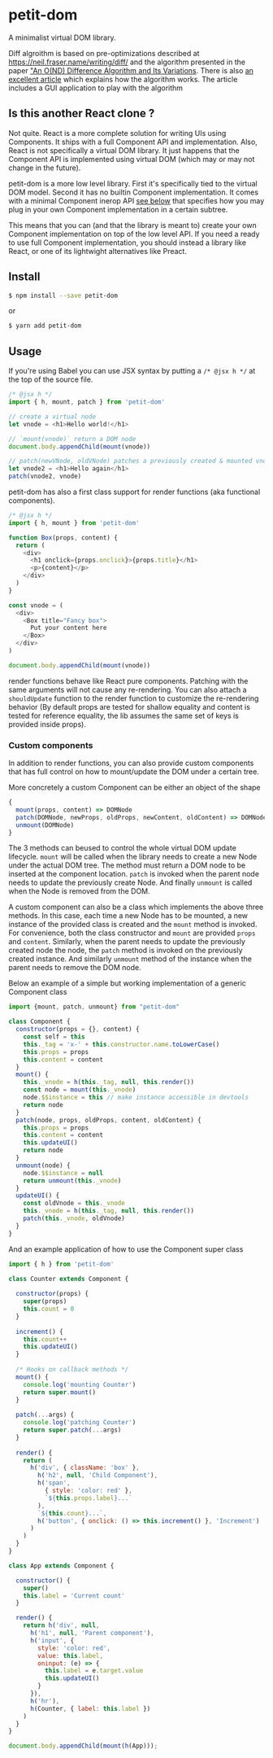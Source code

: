 # petit-dom

A minimalist virtual DOM library. 

Diff algroithm is based on pre-optimizations described at
https://neil.fraser.name/writing/diff/ and the algorithm presented
in the paper ["An O(ND) Difference Algorithm and Its Variations](http://citeseerx.ist.psu.edu/viewdoc/download?doi=10.1.1.4.6927&rep=rep1&type=pdf). There is also [an excellent article](https://www.codeproject.com/Articles/42279/Investigating-Myers-diff-algorithm-Part-of) which explains how the algorithm works. The article includes a GUI application to play
with the algorithm

## Is this another React clone ?

Not quite. React is a more complete solution for writing UIs using Components. It ships with a full 
Component API and implementation. Also, React is not specifically a virtual DOM library. It just happens that the Component
API is implemented using virtual DOM (which may or may not change in the future).

petit-dom is a more low level library. First it's specifically tied to the virtual DOM model. Second it has no builtin 
Component implementation. It comes with a minimal Component inerop API [see below](#custom-components) that specifies how
you may plug in your own Component implementation in a certain subtree.

This means that you can (and that the library is meant to) create your own Component implementation on top of the low level API.
If you need a ready to use full Component implementation, you should instead a library like React, or one of its 
lightwight alternatives like Preact.

## Install

```sh
$ npm install --save petit-dom
```

or

```sh
$ yarn add petit-dom
```

## Usage


If you're using Babel you can use JSX syntax by putting a `/* @jsx h */` at the top of the source file.

```js
/* @jsx h */
import { h, mount, patch } from 'petit-dom'

// create a virtual node
let vnode = <h1>Hello world!</h1>

// `mount(vnode)` return a DOM node 
document.body.appendChild(mount(vnode))

// patch(newVNode, oldVNode) patches a previously created & mounted vnode
let vnode2 = <h1>Hello again</h1>
patch(vnode2, vnode)
```

petit-dom has also a first class support for render functions (aka functional components).

```js
/* @jsx h */
import { h, mount } from 'petit-dom'

function Box(props, content) {
  return (
    <div>
      <h1 onclick={props.onclick}>{props.title}</h1>
      <p>{content}</p>
    </div>
  )
}

const vnode = (
  <div>
    <Box title="Fancy box">
      Put your content here
    </Box>
  </div>
)

document.body.appendChild(mount(vnode))
```

render functions behave like React pure components. Patching with the same
arguments will not cause any re-rendering. You can also attach a `shouldUpdate`
function to the render function to customize the re-rendering behavior (By default
props are tested for shallow equality and content is tested for reference equality,
the lib assumes the same set of keys is provided inside props).


### Custom components

In addition to render functions, you can also provide custom components that has full control on how to mount/update
the DOM under a certain tree.

More concretely a custom Component can be either an object of the shape

```js
{  
  mount(props, content) => DOMNode
  patch(DOMNode, newProps, oldProps, newContent, oldContent) => DOMNode
  unmount(DOMNode)
}
```

The 3 methods can beused to control the whole virtual DOM update lifecycle. `mount` will be called when the library needs to 
create a new Node under the actual DOM tree. The method must return a DOM node to be inserted at the component location. `patch` 
is invoked when the parent node needs to update the previously create Node. And finally `unmount` is called when the Node is 
removed from the DOM.

A custom component can also be a class which implements the above three methods. In this case, each time a new Node has to be
mounted, a new instance of the provided class is created and the `mount` method is invoked. For convenience, both the class
constructor and `mount` are provided `props` and `content`. Similarly, when the parent needs to update the previously
created node the node, the `patch` method is invoked on the previously created instance. And similarly `unmount` method of
the instance when the parent needs to remove the DOM node.

Below an example of a simple but working implementation of a generic Component class

```js
import {mount, patch, unmount} from "petit-dom"

class Component {
  constructor(props = {}, content) {
    const self = this
    this._tag = 'x-' + this.constructor.name.toLowerCase()
    this.props = props
    this.content = content
  }
  mount() {
    this._vnode = h(this._tag, null, this.render())
    const node = mount(this._vnode)
    node.$$instance = this // make instance accessible in devtools
    return node
  }
  patch(node, props, oldProps, content, oldContent) {
    this.props = props
    this.content = content
    this.updateUI()
    return node
  }
  unmount(node) {
    node.$$instance = null
    return unmount(this._vnode)
  }
  updateUI() {
    const oldVnode = this._vnode
    this._vnode = h(this._tag, null, this.render())
    patch(this._vnode, oldVnode)
  }
}
```

And an example application of how to use the Component super class

```js
import { h } from 'petit-dom'

class Counter extends Component {
  
  constructor(props) {
    super(props)
    this.count = 0
  }
  
  increment() {
    this.count++
    this.updateUI()
  }
  
  /* Hooks on callback methods */
  mount() {
    console.log('mounting Counter')
    return super.mount()
  }
  
  patch(...args) {
    console.log('patching Counter')
    return super.patch(...args)
  }
  
  render() {
    return (
      h('div', { className: 'box' },
        h('h2', null, 'Child Component'),
        h('span', 
          { style: 'color: red' }, 
          `${this.props.label}...`
        ),
        `${this.count}...`,            
        h('button', { onclick: () => this.increment() }, 'Increment')
      )
    )
  }
}

class App extends Component {

  constructor() {
    super()
    this.label = 'Current count'
  }

  render() {
    return h('div', null,
      h('h1', null, 'Parent component'),
      h('input', { 
        style: 'color: red',
        value: this.label,
        oninput: (e) => {
          this.label = e.target.value
          this.updateUI()
        }
      }),
      h('hr'),
      h(Counter, { label: this.label })
    )
  }
}

document.body.appendChild(mount(h(App)));
```
